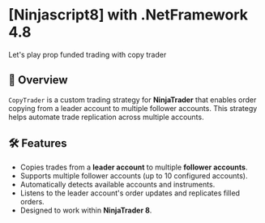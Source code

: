 # [Ninjascript8] with .NetFramework 4.8

Let's play prop funded trading with copy trader

## 📌 Overview
`CopyTrader` is a custom trading strategy for **NinjaTrader** that enables order copying from a leader account to multiple follower accounts. This strategy helps automate trade replication across multiple accounts.

## 🛠️ Features
- Copies trades from a **leader account** to multiple **follower accounts**.
- Supports multiple follower accounts (up to 10 configured accounts).
- Automatically detects available accounts and instruments.
- Listens to the leader account's order updates and replicates filled orders.
- Designed to work within **NinjaTrader 8**.
